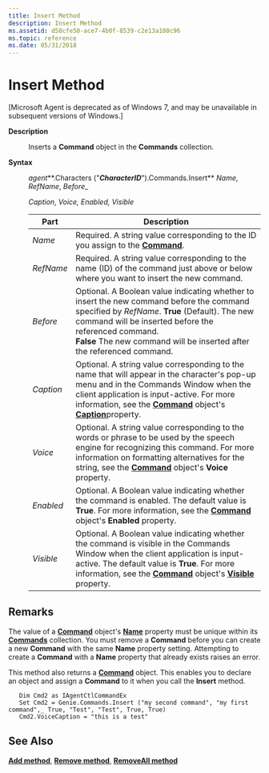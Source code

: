 ```yaml
---
title: Insert Method
description: Insert Method
ms.assetid: d58cfe50-ace7-4b0f-8539-c2e13a180c96
ms.topic: reference
ms.date: 05/31/2018
---
```


# Insert Method

\[Microsoft Agent is deprecated as of Windows 7, and may be unavailable in subsequent versions of Windows.\]

<dl> <dt>

<span id="Description"></span><span id="description"></span><span id="DESCRIPTION"></span>**Description**
</dt> <dd>

Inserts a **Command** object in the **Commands** collection.

</dd> <dt>

<span id="Syntax"></span><span id="syntax"></span><span id="SYNTAX"></span>**Syntax**
</dt> <dd>

*agent***.Characters ("***CharacterID***").Commands.Insert** *Name*, *RefName*, *Before*\_

*Caption*, *Voice, Enabled, Visible*



| Part      | Description                                                                                                                                                                                                                                                                                          |
|-----------|------------------------------------------------------------------------------------------------------------------------------------------------------------------------------------------------------------------------------------------------------------------------------------------------------|
| *Name*    | Required. A string value corresponding to the ID you assign to the [**Command**](/windows/desktop/lwef/the-command-object).                                                                                                                                                                                               |
| *RefName* | Required. A string value corresponding to the name (ID) of the command just above or below where you want to insert the new command.                                                                                                                                                                 |
| *Before*  | Optional. A Boolean value indicating whether to insert the new command before the command specified by *RefName*. **True** (Default). The new command will be inserted before the referenced command.<br/> **False** The new command will be inserted after the referenced command.<br/> |
| *Caption* | Optional. A string value corresponding to the name that will appear in the character's pop-up menu and in the Commands Window when the client application is input-active. For more information, see the [**Command**](/windows/desktop/lwef/the-command-object) object's [**Caption**](caption-property.md)property.    |
| *Voice*   | Optional. A string value corresponding to the words or phrase to be used by the speech engine for recognizing this command. For more information on formatting alternatives for the string, see the [**Command**](/windows/desktop/lwef/the-command-object) object's **Voice** property.                                  |
| *Enabled* | Optional. A Boolean value indicating whether the command is enabled. The default value is **True**. For more information, see the [**Command**](/windows/desktop/lwef/the-command-object) object's **Enabled** property.                                                                                                  |
| *Visible* | Optional. A Boolean value indicating whether the command is visible in the Commands Window when the client application is input-active. The default value is **True**. For more information, see the [**Command**](/windows/desktop/lwef/the-command-object) object's [**Visible**](visible-property.md) property.       |



 

</dd> </dl>

## Remarks

The value of a [**Command**](/windows/desktop/lwef/the-command-object) object's [**Name**](name-property.md) property must be unique within its [**Commands**](/windows/desktop/lwef/the-commands-collection-object) collection. You must remove a **Command** before you can create a new **Command** with the same **Name** property setting. Attempting to create a **Command** with a **Name** property that already exists raises an error.

This method also returns a [**Command**](/windows/desktop/lwef/the-command-object) object. This enables you to declare an object and assign a **Command** to it when you call the **Insert** method.


```
   Dim Cmd2 as IAgentCtlCommandEx
   Set Cmd2 = Genie.Commands.Insert ("my second command", "my first command",_ True, "Test", "Test", True, True)
   Cmd2.VoiceCaption = "this is a test"
```



## See Also

[**Add method**](add-method.md), [**Remove method**](remove-method.md), [**RemoveAll method**](removeall-method.md)


 

